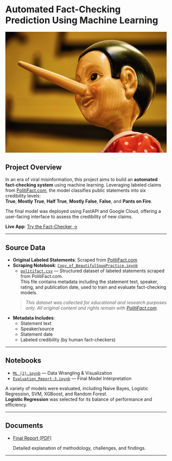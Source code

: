 # Automated Fact-Checking Prediction Using Machine Learning

![Pinocchio](./politifact.png)




##  Project Overview

In an era of viral misinformation, this project aims to build an **automated fact-checking system** using machine learning. Leveraging labeled claims from [PolitiFact.com](https://www.politifact.com/), the model classifies public statements into six credibility levels:  
**True**, **Mostly True**, **Half True**, **Mostly False**, **False**, and **Pants on Fire**.

The final model was deployed using FastAPI and Google Cloud, offering a user-facing interface to assess the credibility of new claims.

 **Live App**: [Try the Fact-Checker →](https://fastapi-app-273008876300.us-central1.run.app/)

---




##  Source Data

- **Original Labeled Statements**: Scraped from [PolitiFact.com](https://www.politifact.com/)
- **Scraping Notebook**: [`Copy_of_BeautifulSoupPractice.ipynb`](./Copy_of_BeautifulSoupPractice.ipynb)
  - [`politifact.csv`](./politifact.csv) — Structured dataset of labeled statements scraped from PolitiFact.com.  
  This file contains metadata including the statement text, speaker, rating, and publication date, used to train and evaluate fact-checking models.  
  > *This dataset was collected for educational and research purposes only. All original content and rights remain with [PolitiFact.com](https://www.politifact.com).*
- **Metadata Includes**:
  - Statement text
  - Speaker/source
  - Statement date
  - Labeled credibility (by human fact-checkers)

---

##  Notebooks
- [`ML (2).ipynb`](./ML%20(2).ipynb) — Data Wrangling & Visualization
- [`Evaluation_Report-3.ipynb`](./Evaluation_Report-3.ipynb) — Final Model Interpretation
 
A variety of models were evaluated, including Naive Bayes, Logistic Regression, SVM, XGBoost, and Random Forest.  
**Logistic Regression** was selected for its balance of performance and efficiency.





---

## Documents

- [Final Report (PDF)](./Automated%20Fact-Checking%20Prediction%20Using%20Machine%20Learning.pdf)

  Detailed explanation of methodology, challenges, and findings.















---


